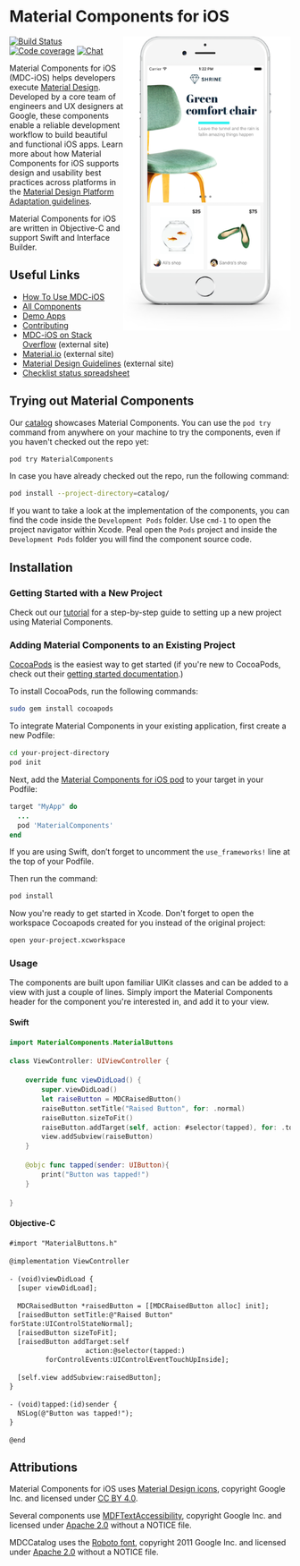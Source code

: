 # Material Components for iOS

<img align="right" src="mdc_hero.png" width="300px">

[![Build Status](https://travis-ci.org/material-components/material-components-ios.svg?branch=develop)](https://travis-ci.org/material-components/material-components-ios)
[![Code coverage](https://img.shields.io/codecov/c/github/material-components/material-components-ios/develop.svg)](https://codecov.io/gh/material-components/material-components-ios/branch/develop)
[![Chat](https://img.shields.io/discord/259087343246508035.svg)](https://discord.gg/material-components)

Material Components for iOS (MDC-iOS) helps developers execute [Material Design](https://www.material.io). Developed by a core team of engineers and UX designers at Google, these components enable a reliable development workflow to build beautiful and functional iOS apps. Learn more about how Material Components for iOS supports design and usability best practices across platforms in the  [Material Design Platform Adaptation guidelines](https://material.io/guidelines/platforms/platform-adaptation.html).

Material Components for iOS are written in Objective-C and support Swift and Interface Builder.

## Useful Links

- [How To Use MDC-iOS](howto/)
- [All Components](components/)
- [Demo Apps](demos/)
- [Contributing](contributing/)
- [MDC-iOS on Stack Overflow](https://www.stackoverflow.com/questions/tagged/material-components+ios) (external site)
- [Material.io](https://www.material.io) (external site)
- [Material Design Guidelines](https://material.io/guidelines) (external site)
- [Checklist status spreadsheet](https://docs.google.com/a/google.com/spreadsheets/d/e/2PACX-1vTfIkdEHcw-rwI7BFHQYDpEIRrQ3Yg6AiYNL9zq_Xqakkxw98IT9GrSgy6UYfwpypkvWqS3wl2EmkrQ/pubhtml)


## Trying out Material Components

Our [catalog](catalog/) showcases Material Components. You can use the `pod try` command from anywhere on your machine to try the components, even if you haven't checked out the repo yet:

``` bash
pod try MaterialComponents
```

In case you have already checked out the repo, run the following command:

``` bash
pod install --project-directory=catalog/
```

If you want to take a look at the implementation of the components, you can find the code inside the `Development Pods` folder.
Use `cmd-1` to open the project navigator within Xcode. Peal open the `Pods` project and inside the `Development Pods` folder you will find the component source code.

## Installation

### Getting Started with a New Project

Check out our [tutorial](howto/tutorial) for a step-by-step guide to setting up a new project using Material Components.

### Adding Material Components to an Existing Project

[CocoaPods](https://cocoapods.org/) is the easiest way to get started (if you're new to CocoaPods,
check out their [getting started documentation](https://guides.cocoapods.org/using/getting-started.html).)

To install CocoaPods, run the following commands:

``` bash
sudo gem install cocoapods
```

To integrate Material Components in your existing application, first create a new Podfile:

``` bash
cd your-project-directory
pod init
```

Next, add the
[Material Components for iOS pod](https://cocoapods.org/pods/MaterialComponentsIOS)
to your target in your Podfile:

``` ruby
target "MyApp" do
  ...
  pod 'MaterialComponents'
end
```

If you are using Swift, don’t forget to uncomment the `use_frameworks!` line
at the top of your Podfile.

Then run the command:

``` bash
pod install
```

Now you're ready to get started in Xcode. Don't forget to open the workspace Cocoapods created for you instead of the original project:

``` bash
open your-project.xcworkspace
```

### Usage

The components are built upon familiar UIKit classes and can be added to a view with just a couple of lines. Simply import the Material Components header for the component you're interested in, and add it to your view.

#### Swift

``` swift
import MaterialComponents.MaterialButtons

class ViewController: UIViewController {

    override func viewDidLoad() {
        super.viewDidLoad()
        let raiseButton = MDCRaisedButton()
        raiseButton.setTitle("Raised Button", for: .normal)
        raiseButton.sizeToFit()
        raiseButton.addTarget(self, action: #selector(tapped), for: .touchUpInside)
        view.addSubview(raiseButton)
    }

    @objc func tapped(sender: UIButton){
        print("Button was tapped!")
    }

}
```

#### Objective-C

``` objc
#import "MaterialButtons.h"

@implementation ViewController

- (void)viewDidLoad {
  [super viewDidLoad];

  MDCRaisedButton *raisedButton = [[MDCRaisedButton alloc] init];
  [raisedButton setTitle:@"Raised Button" forState:UIControlStateNormal];
  [raisedButton sizeToFit];
  [raisedButton addTarget:self
                   action:@selector(tapped:)
         forControlEvents:UIControlEventTouchUpInside];

  [self.view addSubview:raisedButton];
}

- (void)tapped:(id)sender {
  NSLog(@"Button was tapped!");
}

@end
```

## Attributions

Material Components for iOS uses
[Material Design icons](https://github.com/google/material-design-icons),
copyright Google Inc. and licensed under
[CC BY 4.0](https://creativecommons.org/licenses/by/4.0/).

Several components use
[MDFTextAccessibility](https://github.com/material-foundation/material-text-accessibility-ios),
copyright Google Inc. and licensed under
[Apache 2.0](https://github.com/material-foundation/material-text-accessibility-ios/blob/master/LICENSE)
without a NOTICE file.

MDCCatalog uses the
[Roboto font](https://github.com/google/fonts/tree/master/apache/roboto),
copyright 2011 Google Inc. and licensed under
[Apache 2.0](https://github.com/google/fonts/blob/master/apache/roboto/LICENSE.txt)
without a NOTICE file.
